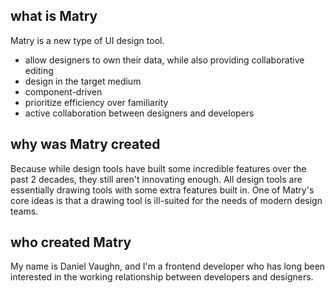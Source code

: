 
## what is Matry

Matry is a new type of UI design tool.

- allow designers to own their data, while also providing collaborative editing
- design in the target medium
- component-driven
- prioritize efficiency over familiarity
- active collaboration between designers and developers

## why was Matry created

Because while design tools have built some incredible features over the past 2 decades, they still aren't innovating enough.
All design tools are essentially drawing tools with some extra features built in.
One of Matry's core ideas is that a drawing tool is ill-suited for the needs of modern design teams.

## who created Matry

My name is Daniel Vaughn, and I'm a frontend developer who has long been interested in the working relationship between developers and designers.
